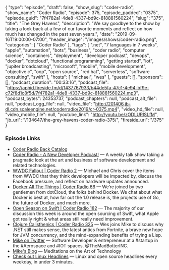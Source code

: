 {
  "type": "episode",
  "draft": false,
  "show_slug": "coder-radio",
  "show_name": "Coder Radio",
  "episode": 375,
  "episode_padded": "0375",
  "episode_guid": "7f4782a1-4de8-4337-bd9c-818881560224",
  "slug": "375",
  "title": "The Grey Havens",
  "description": "We say goodbye to the show by taking a look back at a few of our favorite moments and reflect on how much has changed in the past seven years.",
  "date": "2019-09-16T19:00:00-07:00",
  "header_image": "/images/shows/coder-radio.png",
  "categories": [
    "Coder Radio"
  ],
  "tags": [
    ".net",
    "7 languages in 7 weeks",
    "apple",
    "automation",
    "bots",
    "business",
    "coder radio",
    "computer science",
    "containers",
    "deployment",
    "developer podcast",
    "devops",
    "docker",
    "dotcloud",
    "functional programming",
    "getting started",
    "iot",
    "jupiter broadcasting",
    "microsoft",
    "mobile",
    "mobile development",
    "objective c",
    "oop",
    "open source",
    "red hat",
    "serverless",
    "software consulting",
    "swift"
  ],
  "hosts": [
    "michael",
    "wes"
  ],
  "guests": [],
  "sponsors": [],
  "podcast_duration": "00:33:16",
  "podcast_file": "https://aphid.fireside.fm/d/1437767933/b44de5fa-47c1-4e94-bf9e-c72f8d1c8f5d/7f4782a1-4de8-4337-bd9c-818881560224.mp3",
  "podcast_bytes": 24353737,
  "podcast_chapters": null,
  "podcast_alt_file": null,
  "podcast_ogg_file": null,
  "video_file": "http://201406.jb-dl.cdn.scaleengine.net/coderradio/2019/cr-0375.mp4",
  "video_hd_file": null,
  "video_mobile_file": null,
  "youtube_link": "http://youtu.be/zODLURISLfM",
  "jb_url": "/134647/the-grey-havens-coder-radio-375/",
  "fireside_url": "/375"
}


### Episode Links

  * [Coder Radio Back Catalog ](https://www.jupiterbroadcasting.com/show/coderradio/ "Coder Radio Back Catalog ")
  * [Coder Radio - A New Developer Podcast!](https://www.jupiterbroadcasting.com/20392/pardon-our-dust-coder-radio/ "Coder Radio - A New Developer Podcast!") — A weekly talk show taking a pragmatic look at the art and business of software development and related technologies.
  * [WWDC Fallout | Coder Radio 2](https://www.jupiterbroadcasting.com/20693/wwdc-fallout-cr-02/ "WWDC Fallout | Coder Radio 2") — Michael and Chris cover the items from WWDC that they think developers will be impacted by, discuss the Facebook pressure, and reflect on hardware updates announced. 
  * [Docker All The Things | Coder Radio 66](https://www.jupiterbroadcasting.com/42767/docker-all-the-things-cr-66/ "Docker All The Things | Coder Radio 66") — We’re joined by two gentlemen from dotCloud, the folks behind Docker. We chat about what Docker is best at, how far out the 1.0 release is, the projects use of Go, the future of Docker, and much more. 
  * [Open Season on Swift | Coder Radio 182](https://coder.show/182 "Open Season on Swift | Coder Radio 182") — The majority of our discussion this week is around the open sourcing of Swift, what Apple got really right & what areas still really need improvement.
  * [Clojure Calisthenics | Coder Radio 325](https://coder.show/325 "Clojure Calisthenics | Coder Radio 325") — Wes joins Mike to discuss why .NET still makes sense, the latest antics from Fortnite, a brave new hope for JVM concurrency, and the mind-expanding benefits of trying a Lisp.
  * [Mike on Twitter](https://twitter.com/dominucco "Mike on Twitter") — Software Developer & entrepreneur at a #startup in the #Aerospace and #IOT spaces. @TheMadBotterINC. 
  * [Mike's Blog](http://dominickm.com/ "Mike's Blog") — Meditations on the Art of Technology
  * [Check out Linux Headlines](https://linuxheadlines.show/ "Check out Linux Headlines") — Linux and open source headlines every weekday, in under 3 minutes. 


